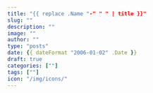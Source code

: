 ```yaml
---
title: "{{ replace .Name "-" " " | title }}"
slug: ""
description: ""
image: ""
author: ""
type: "posts"
date: {{ dateFormat "2006-01-02" .Date }}
draft: true
categories: [""]
tags: [""]
icon: "/img/icons/"
---
```

